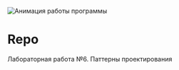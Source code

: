 ![Анимация работы программы](https://github.com/YuliaFin/Repo/blob/main/Gif%20and%20img/Эллипс.gif)
# Repo
Лабораторная работа №6. 
Паттерны проектирования
